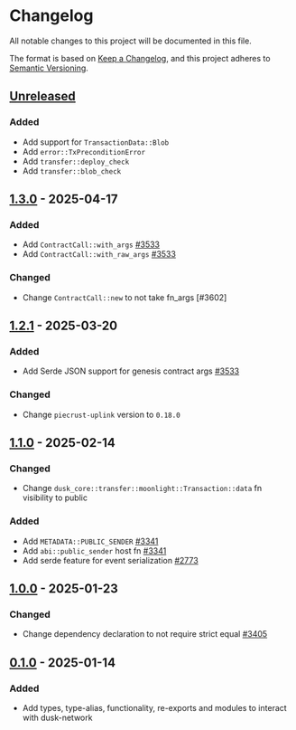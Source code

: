 # Changelog

All notable changes to this project will be documented in this file.

The format is based on [Keep a Changelog](https://keepachangelog.com/en/1.0.0/),
and this project adheres to [Semantic Versioning](https://semver.org/spec/v2.0.0.html).

## [Unreleased]

### Added

- Add support for `TransactionData::Blob`
- Add `error::TxPreconditionError`
- Add `transfer::deploy_check`
- Add `transfer::blob_check`

## [1.3.0] - 2025-04-17

### Added

- Add `ContractCall::with_args` [#3533]
- Add `ContractCall::with_raw_args` [#3533]

### Changed

- Change `ContractCall::new` to not take fn_args [#3602]

## [1.2.1] - 2025-03-20

### Added

- Add Serde JSON support for genesis contract args [#3533]

### Changed

- Change `piecrust-uplink` version to `0.18.0`

## [1.1.0] - 2025-02-14

### Changed

- Change `dusk_core::transfer::moonlight::Transaction::data` fn visibility to public

### Added

- Add `METADATA::PUBLIC_SENDER` [#3341]
- Add `abi::public_sender` host fn [#3341]
- Add serde feature for event serialization [#2773]

## [1.0.0] - 2025-01-23

### Changed

- Change dependency declaration to not require strict equal [#3405]

## [0.1.0] - 2025-01-14


### Added

- Add types, type-alias, functionality, re-exports and modules to interact with dusk-network

<!-- Issues -->
[#3533]: https://github.com/dusk-network/rusk/issues/3533
[#3405]: https://github.com/dusk-network/rusk/issues/3405
[#3341]: https://github.com/dusk-network/rusk/issues/3341
[#2773]: https://github.com/dusk-network/rusk/issues/2773

[Unreleased]: https://github.com/dusk-network/rusk/compare/dusk-core-1.3.0...HEAD
[1.3.0]: https://github.com/dusk-network/rusk/compare/dusk-core-1.2.1...dusk-core-1.3.0
[1.2.1]: https://github.com/dusk-network/rusk/compare/dusk-core-1.1.0...dusk-core-1.2.1
[1.1.0]: https://github.com/dusk-network/rusk/compare/dusk-core-1.0.0...dusk-core-1.1.0
[1.0.0]: https://github.com/dusk-network/rusk/compare/dusk-core-0.1.0...dusk-core-1.0.0
[0.1.0]: https://github.com/dusk-network/rusk/tree/dusk-core-0.1.0
